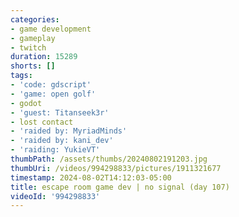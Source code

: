 ```yaml
---
categories:
- game development
- gameplay
- twitch
duration: 15289
shorts: []
tags:
- 'code: gdscript'
- 'game: open golf'
- godot
- 'guest: Titanseek3r'
- lost contact
- 'raided by: MyriadMinds'
- 'raided by: kani_dev'
- 'raiding: YukieVT'
thumbPath: /assets/thumbs/20240802191203.jpg
thumbUri: /videos/994298833/pictures/1911321677
timestamp: 2024-08-02T14:12:03-05:00
title: escape room game dev | no signal (day 107)
videoId: '994298833'
---
```

